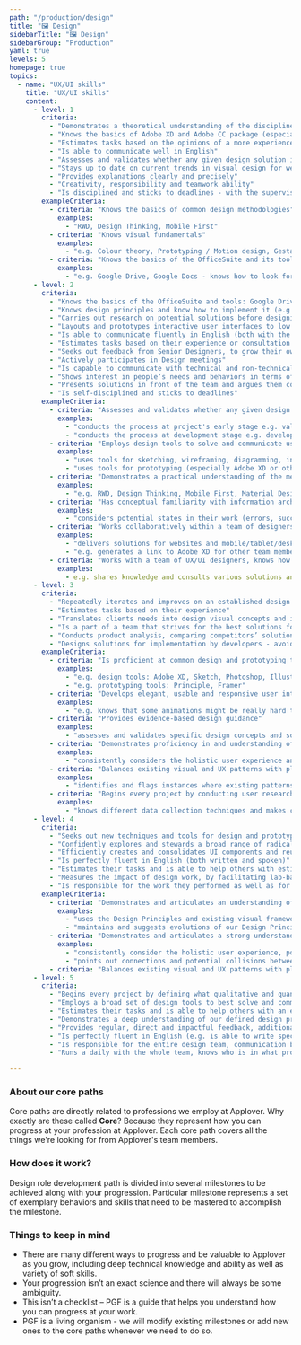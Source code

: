 ```yaml
---
path: "/production/design"
title: "🖼️ Design"
sidebarTitle: "🖼️ Design"
sidebarGroup: "Production"
yaml: true
levels: 5
homepage: true
topics:
  - name: "UX/UI skills"
    title: "UX/UI skills"
    content:
      - level: 1
        criteria:
          - "Demonstrates a theoretical understanding of the disciplines of graphic design and interaction design"
          - "Knows the basics of Adobe XD and Adobe CC package (especially Photoshop and Illustrator)"
          - "Estimates tasks based on the opinions of a more experienced designer"
          - "Is able to communicate well in English"
          - "Assesses and validates whether any given design solution is likely to achieve business goals, against accepted best practice standards"
          - "Stays up to date on current trends in visual design for web, mobile, and desktop"
          - "Provides explanations clearly and precisely"
          - "Creativity, responsibility and teamwork ability"
          - "Is disciplined and sticks to deadlines - with the supervision of more experienced designers"
        exampleCriteria:
          - criteria: "Knows the basics of common design methodologies"
            examples:
              - "RWD, Design Thinking, Mobile First"
          - criteria: "Knows visual fundamentals"
            examples:
              - "e.g. Colour theory, Prototyping / Motion design, Gestalt principles"
          - criteria: "Knows the basics of the OfficeSuite and its tools"
            examples:
              - "e.g. Google Drive, Google Docs - knows how to look for documents in gDrive and edit them"
      - level: 2
        criteria:
          - "Knows the basics of the OfficeSuite and tools: Google Drive, Google Docs (can edit, add files/documents)"
          - "Knows design principles and know how to implement it (e.g. symmetry, hierarchy, Laws of UX)"
          - "Carries out research on potential solutions before designing or at an early stage of design with support and guidance from colleagues"
          - "Layouts and prototypes interactive user interfaces to low and high fidelity, sometimes with support and guidance from colleagues (e.g. knows grid systems, layout)"
          - "Is able to communicate fluently in English (both with the team and clients)"
          - "Estimates tasks based on their experience or consultation with another designer"
          - "Seeks out feedback from Senior Designers, to grow their own skills and design toolkit (e.g. verbal feedback, Slack, maybe Jira/Trello)"
          - "Actively participates in Design meetings"
          - "Is capable to communicate with technical and non-technical team members"
          - "Shows interest in people’s needs and behaviors in terms of delivering good user experiences"
          - "Presents solutions in front of the team and argues them convincingly"
          - "Is self-disciplined and sticks to deadlines"
        exampleCriteria:
          - criteria: "Assesses and validates whether any given design solution is likely to satisfy common or archetypal user, customer or audience behaviors"
            examples:
              - "conducts the process at project's early stage e.g. validates client's ideas and expectations regarding functionality, appearance and operation during workshops"
              - "conducts the process at development stage e.g. developer suggests specific functionalities that do not quite correspond to the typical user experience, while designer is able to capture this and propose other, more user-friendly solutions"
          - criteria: "Employs design tools to solve and communicate user flows, interaction, and motion"
            examples:
              - "uses tools for sketching, wireframing, diagramming, interface design tools (especially Adobe XD and Sketch / Photoshop / Illustrator)"
              - "uses tools for prototyping (especially Adobe XD or other tools)"
          - criteria: "Demonstrates a practical understanding of the merits of divergent thinking, prevalent in common design methodologies"
            examples:
              - "e.g. RWD, Design Thinking, Mobile First, Material Design, Human Interface Guidelines"
          - criteria: "Has conceptual familiarity with information architecture, multi-step and cross-platform guidelines"
            examples:
              - "considers potential states in their work (errors, successes, dead-ends)"
          - criteria: "Works collaboratively within a team of designers and developers to deliver attractive user interfaces across a range of client devices"
            examples:
              - "delivers solutions for websites and mobile/tablet/desktop apps"
              - "e.g. generates a link to Adobe XD for other team members and clients, uploads Adobe XD file in Avocode to share all assets with dev team"
          - criteria: "Works with a team of UX/UI designers, knows how cooperation between design works"
            examples:
              - e.g. shares knowledge and consults various solutions and is willing to give advice to others"
      - level: 3
        criteria:
          - "Repeatedly iterates and improves on an established design solution, based on evidence and sound rationale"
          - "Estimates tasks based on their experience"
          - "Translates clients needs into design visual concepts and ideas"
          - "Is a part of a team that strives for the best solutions for each client and the respective project itself"
          - "Conducts product analysis, comparing competitors’ solutions during the first workshop with the client"
          - "Designs solutions for implementation by developers - avoids hard to implement solutions which take too much time"
        exampleCriteria:
          - criteria: "Is proficient at common design and prototyping tools"
            examples:
              - "e.g. design tools: Adobe XD, Sketch, Photoshop, Illustrator"
              - "e.g. prototyping tools: Principle, Framer"
          - criteria: "Develops elegant, usable and responsive user interfaces with respect to given technology constraints"
            examples:
              - "e.g. knows that some animations might be really hard to implement and looks for easier solutions"
          - criteria: "Provides evidence-based design guidance"
            examples:
              - "assesses and validates specific design concepts and solutions with end-users, peers and client stakeholders"
          - criteria: "Demonstrates proficiency in and understanding of information architecture, multi-step and cross-platform guidelines"
            examples:
              - "consistently considers the holistic user experience and potential states in their work (errors, successes, dead-ends)"
          - criteria: "Balances existing visual and UX patterns with platform-specific patterns to ensure a consistent, intuitive experience"
            examples:
              - "identifies and flags instances where existing patterns break down in their own work and diverges responsibly"
          - criteria: "Begins every project by conducting user research and data science to define what qualitative and quantitative data will be important in their work"
            examples:
              - "knows different data collection techniques and makes changes to the product based on data analysis"
      - level: 4
        criteria:
          - "Seeks out new techniques and tools for design and prototyping"
          - "Confidently explores and stewards a broad range of radically different ideas and potential design solutions with clients and colleagues"
          - "Efficiently creates and consolidates UI components and reusable interaction patterns to form coherent design systems, libraries or guidelines"
          - "Is perfectly fluent in English (both written and spoken)"
          - "Estimates their tasks and is able to help others with estimation"
          - "Measures the impact of design work, by facilitating lab-based & remote usability testing that produces a high standard of research findings and design recommendations"
          - "Is responsible for the work they performed as well as for the work of others (if there are elements in other people's work that are worth improving, communicates it and tries to help)"
        exampleCriteria:
          - criteria: "Demonstrates and articulates an understanding of layout, typography and visual hierarchy"
            examples:
              - "uses the Design Principles and existing visual frameworks creatively to produce designs and, where appropriate, new styles and patterns"
              - "maintains and suggests evolutions of our Design Principles and existing style guides with a holistic consideration for their platform's future"
          - criteria: "Demonstrates and articulates a strong understanding of information architecture, multi-step and cross-platform flows"
            examples:
              - "consistently consider the holistic user experience, potential states (errors, successes, dead-ends) and product overlaps in their own and others' work"
              - "points out connections and potential collisions between different products, features, and platforms"
          - criteria: "Balances existing visual and UX patterns with platform-specific patterns to ensure a consistent, intuitive experience. Identifies and flags instances where existing patterns break down in their own work, as well as work, is done by other designers on that platform. When diverging from established patterns, identifies, documents and socializes new patterns amongst the design team"
      - level: 5
        criteria:
          - "Begins every project by defining what qualitative and quantitative data will be important in his work.  Conducts user research and data science (analyze the findings and validate potential product changes). Socializes his learnings with the rest of product development in a thoughtful, articulate way in order to enhance everyone's understanding of our products and users"
          - "Employs a broad set of design tools to best solve and communicate user flows, interaction, and motion, and knows which tool to use depending on the scope and phase of the project. These tools include sketching, diagramming, interface design tools (Adobe XD, Sketch, Photoshop, Illustrator) and prototyping tools (Adobe XD and other tools). Additionally, seeks out new techniques and tools, tries them out and makes recommendations to the Design team"
          - "Estimates their tasks and is able to help others with an estimation based on his knowledge, experience and previous work on projects"
          - "Demonstrates a deep understanding of our defined design process by showing good judgment and flexibility in applying that process to their work, moving fluidly between each stage as needed. Uses the design process to contextualize their work and the type of feedback they need in a given moment"
          - "Provides regular, direct and impactful feedback, additionally engaging individual designers in adjacent product teams to help them grow their skills and design toolkit. Is generous with their time and knowledge. Looks out for and offers potential opportunities to other designers"
          - "Is perfectly fluent in English (e.g. is able to write specifications, conduct workshops with the client and communicate with other team members)"
          - "Is responsible for the entire design team, communication between the team and also knows how to manage it and is able to help in critical situations"
          - "Runs a daily with the whole team, knows who is in what project and what he does, communicates with other members of the company and is a kind of lead, mentor"

---
```

### About our core paths
Core paths are directly related to professions we employ at Applover. Why exactly are these called **Core**? Because they represent how you can progress at your profession at Applover. Each core path covers all the things we're looking for from Applover's team members.

### How does it work?
Design role development path is divided into several milestones to be achieved along with your progression. Particular milestone represents a set of exemplary behaviors and skills that need to be mastered to accomplish the milestone.

### Things to keep in mind
- There are many different ways to progress and be valuable to Applover as you grow, including deep technical knowledge and ability as well as variety of soft skills.
- Your progression isn’t an exact science and there will always be some ambiguity.
- This isn’t a checklist – PGF is a guide that helps you understand how you can progress at your work.
- PGF is a living organism - we will modify existing milestones or add new ones to the core paths whenever we need to do so.

